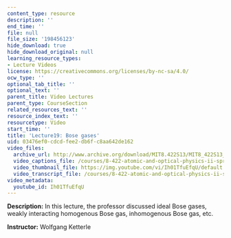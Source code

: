 ```yaml
---
content_type: resource
description: ''
end_time: ''
file: null
file_size: '198456123'
hide_download: true
hide_download_original: null
learning_resource_types:
- Lecture Videos
license: https://creativecommons.org/licenses/by-nc-sa/4.0/
ocw_type: ''
optional_tab_title: ''
optional_text: ''
parent_title: Video Lectures
parent_type: CourseSection
related_resources_text: ''
resource_index_text: ''
resourcetype: Video
start_time: ''
title: 'Lecture19: Bose gases'
uid: 03476ef0-cdcd-fee2-db6f-c8aa642de162
video_files:
  archive_url: http://www.archive.org/download/MIT8.422S13/MIT8_422S13_lec19_300k.mp4
  video_captions_file: /courses/8-422-atomic-and-optical-physics-ii-spring-2013/917106594a125fd0a07429002b595dfa_Ih01TfuEfqU.vtt
  video_thumbnail_file: https://img.youtube.com/vi/Ih01TfuEfqU/default.jpg
  video_transcript_file: /courses/8-422-atomic-and-optical-physics-ii-spring-2013/ae0fc06d44e7d4ed29d62990ccc0deae_Ih01TfuEfqU.pdf
video_metadata:
  youtube_id: Ih01TfuEfqU
---
```


**Description:** In this lecture, the professor discussed ideal Bose gases, weakly interacting homogenous Bose gas, inhomogenous Bose gas, etc.

**Instructor:** Wolfgang Ketterle

